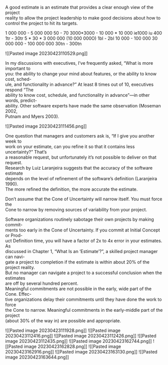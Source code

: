 
A good estimate is an estimate that provides a clear enough view of the project  
reality to allow the project leadership to make good decisions about how to  
control the project to hit its targets.

1 000 000 - 5 000 000
50 - 70
3000*3000 - 10 000 * 10 000
ie1000 iu 400
1tr - 30tr
5 * 30 * 3 000 000 (10 000 000O)
1bl - 2bl
10 000 - 100 000
30 000 000 - 100 000 000
30tn - 300tn

![[Pasted image 20230423110529.png]]

In my discussions with executives, I’ve frequently asked, “What is more important to  
you: the ability to change your mind about features, or the ability to know cost, sched-  
ule, and functionality in advance?” At least 8 times out of 10, executives respond “The  
ability to know cost, schedule, and functionality in advance”—in other words, predict-  
ability. Other software experts have made the same observation (Moseman 2002,  
Putnam and Myers 2003).

![[Pasted image 20230423111456.png]]

One question that managers and customers ask is, “If I give you another week to  
work on your estimate, can you refine it so that it contains less uncertainty?” That’s  
a reasonable request, but unfortunately it’s not possible to deliver on that request.  
Research by Luiz Laranjeira suggests that the accuracy of the software estimate  
depends on the level of refinement of the software’s definition (Laranjeira 1990).  
The more refined the definition, the more accurate the estimate.


Don’t assume that the Cone of Uncertainty will narrow itself. You must force the  
Cone to narrow by removing sources of variability from your project.


Software organizations routinely sabotage their own projects by making commit-  
ments too early in the Cone of Uncertainty. If you commit at Initial Concept or Prod-  
uct Definition time, you will have a factor of 2x to 4x error in your estimates. As  
discussed in Chapter 1, “What Is an ‘Estimate’?”, a skilled project manager can navi-  
gate a project to completion if the estimate is within about 20% of the project reality.  
But no manager can navigate a project to a successful conclusion when the estimates  
are off by several hundred percent.  
Meaningful commitments are not possible in the early, wide part of the Cone. Effec-  
tive organizations delay their commitments until they have done the work to force  
the Cone to narrow. Meaningful commitments in the early-middle part of the project  
(about 30% of the way in) are possible and appropriate.

![[Pasted image 20230423111928.png]]
![[Pasted image 20230423112416.png]]
![[Pasted image 20230423112426.png]]
![[Pasted image 20230423112435.png]]
![[Pasted image 20230423162744.png]]
![[Pasted image 20230423162828.png]]
![[Pasted image 20230423162916.png]]
![[Pasted image 20230423163130.png]]
![[Pasted image 20230423163644.png]]